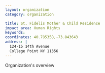 ```yaml
---
layout: organization
category: organization

title: St. Fidelis Mother & Child Residence
impact_area: Human Rights
keywords: 
coordinates: 40.785358,-73.843643
address: |
  124-15 14th Avenue
  College Point NY 11356
---
```

Organization's overview
